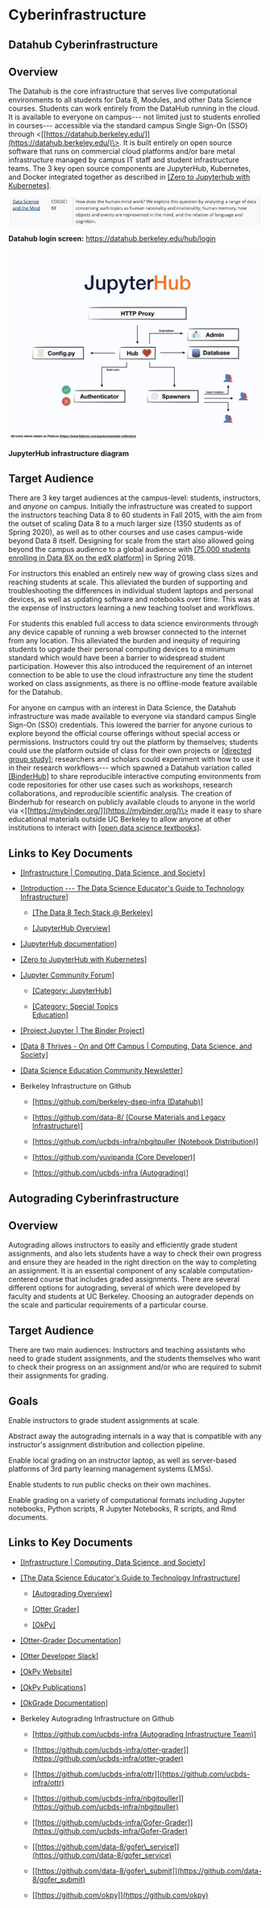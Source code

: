 # Cyberinfrastructure

## Datahub Cyberinfrastructure

## Overview

The Datahub is the core infrastructure that serves live computational
environments to all students for Data 8, Modules, and other Data Science
courses. Students can work entirely from the DataHub running in the
cloud. It is available to everyone on campus--- not limited just to
students enrolled in courses--- accessible via the standard campus
Single Sign-On (SSO) through
\<[[https://datahub.berkeley.edu/]](https://datahub.berkeley.edu/)\>.
It is built entirely on open source software that runs on commercial
cloud platforms and/or bare metal infrastructure managed by campus IT
staff and student infrastructure teams. The 3 key open source components
are JupyterHub, Kubernetes, and Docker integrated together as described
in [[Zero to Jupyterhub with
Kubernetes]](https://zero-to-jupyterhub.readthedocs.io/en/latest/).

[![](../media/image1.png)](https://datahub.berkeley.edu/hub/login)

**Datahub login screen:** https://datahub.berkeley.edu/hub/login

[![](../media/image2.jpg)](https://jupyterhub.readthedocs.io/en/stable/index.html)

**JupyterHub infrastructure diagram**

## Target Audience

There are 3 key target audiences at the campus-level: students,
instructors, and *anyone* on campus. Initially the infrastructure was
created to support the instructors teaching Data 8 to 60 students in
Fall 2015, with the aim from the outset of scaling Data 8 to a much
larger size (1350 students as of Spring 2020), as well as to other
courses and use cases campus-wide beyond Data 8 itself. Designing for
scale from the start also allowed going beyond the campus audience to a
global audience with [[75,000 students enrolling in Data 8X on the edX
platform]](https://data.berkeley.edu/news/data-8-thrives-and-campus#main-inner:~:text=Data%208%20Extends%20Beyond%20Berkeley)
in Spring 2018.

For instructors this enabled an entirely new way of growing class sizes
and reaching students at scale. This alleviated the burden of supporting
and troubleshooting the differences in individual student laptops and
personal devices, as well as updating software and notebooks over time.
This was at the expense of instructors learning a new teaching toolset
and workflows.

For students this enabled full access to data science environments
through any device capable of running a web browser connected to the
internet from any location. This alleviated the burden and inequity of
requiring students to upgrade their personal computing devices to a
minimum standard which would have been a barrier to widespread student
participation. However this also introduced the requirement of an
internet connection to be able to use the cloud infrastructure any time
the student worked on class assignments, as there is no offline-mode
feature available for the Datahub.

For anyone on campus with an interest in Data Science, the Datahub
infrastructure was made available to everyone via standard campus Single
Sign-On (SSO) credentials. This lowered the barrier for anyone curious
to explore beyond the official course offerings without special access
or permissions. Instructors could try out the platform by themselves;
students could use the platform outside of class for their own projects
or [[directed group
study]](https://classes.berkeley.edu/content/2019-Fall-INFO-298-002-GRP-002);
researchers and scholars could experiment with how to use it in their
research workflows--- which spawned a Datahub variation called
[[BinderHub]](https://jupyter.org/binder) to share
reproducible interactive computing environments from code repositories
for other use cases such as workshops, research collaborations, and
reproducible scientific analysis. The creation of Binderhub for research
on publicly available clouds to anyone in the world via
\<[[https://mybinder.org/]](https://mybinder.org/)\> made it
easy to share educational materials outside UC Berkeley to allow anyone
at other institutions to interact with [[open data science
textbooks]](https://www.inferentialthinking.com/chapters/08/Functions_and_Tables.html).

## Links to Key Documents

-   [[Infrastructure \| Computing, Data Science, and
     Society]](https://data.berkeley.edu/external/infrastructure)

-   [[Introduction --- The Data Science Educator\'s Guide to Technology
     Infrastructure]](https://ucbds-infra.github.io/ds-course-infra-guide/intro.html)

    -   [[The Data 8 Tech Stack @
         Berkeley]](https://ucbds-infra.github.io/ds-course-infra-guide/jupyterhub/data8.html)

    -   [[JupyterHub
         Overview]](https://ucbds-infra.github.io/ds-course-infra-guide/jupyterhub/intro.html)

-   [[JupyterHub
     documentation]](https://jupyterhub.readthedocs.io/en/stable/index.html)

-   [[Zero to JupyterHub with
     Kubernetes]](https://zero-to-jupyterhub.readthedocs.io/en/latest/)

-   [[Jupyter Community
     Forum]](https://discourse.jupyter.org/)

    -   [[Category:
         JupyterHub]](https://discourse.jupyter.org/c/jupyterhub/10)

    -   [[Category: Special Topics \
         Education]](https://discourse.jupyter.org/c/special-topics/education/35)

-   [[Project Jupyter \| The Binder
     Project]](https://jupyter.org/binder)

-   [[Data 8 Thrives - On and Off Campus \| Computing, Data Science, and
     Society]](https://data.berkeley.edu/news/data-8-thrives-and-campus)

-   [[Data Science Education Community
     Newsletter]](https://datascienceeducation.substack.com/p/uc-berkeleys-data-science-newsletter)

-   Berkeley Infrastructure on Github

    -   [[https://github.com/berkeley-dsep-infra
         (Datahub)]](https://github.com/berkeley-dsep-infra)

    -   [[https://github.com/data-8/ (Course Materials and Legacy
         Infrastructure)]](https://github.com/data-8/)

    -   [[https://github.com/ucbds-infra/nbgitpuller (Notebook
         Distribution)]](https://github.com/ucbds-infra/nbgitpuller#nbgitpuller)

    -   [[https://github.com/yuvipanda (Core
         Developer)]](https://github.com/yuvipanda)

    -   [[https://github.com/ucbds-infra
         (Autograding)]](https://github.com/ucbds-infra)


## Autograding Cyberinfrastructure

## Overview

Autograding allows instructors to easily and efficiently grade student
assignments, and also lets students have a way to check their own
progress and ensure they are headed in the right direction on the way to
completing an assignment. It is an essential component of any scalable
computation-centered course that includes graded assignments. There are
several different options for autograding, several of which were
developed by faculty and students at UC Berkeley. Choosing an autograder
depends on the scale and particular requirements of a particular course.

## Target Audience

There are two main audiences: Instructors and teaching assistants who
need to grade student assignments, and the students themselves who want
to check their progress on an assignment and/or who are required to
submit their assignments for grading.

## Goals

Enable instructors to grade student assignments at scale.

Abstract away the autograding internals in a way that is compatible with
any instructor\'s assignment distribution and collection pipeline.

Enable local grading on an instructor laptop, as well as server-based
platforms of 3rd party learning management systems (LMSs).

Enable students to run public checks on their own machines.

Enable grading on a variety of computational formats including Jupyter
notebooks, Python scripts, R Jupyter Notebooks, R scripts, and Rmd
documents.


## Links to Key Documents

-   [[Infrastructure \| Computing, Data Science, and
     Society]](https://data.berkeley.edu/external/infrastructure)

-   [[The Data Science Educator\'s Guide to Technology
     Infrastructure]](https://ucbds-infra.github.io/ds-course-infra-guide/intro.html)

    -   [[Autograding
         Overview]](https://ucbds-infra.github.io/ds-course-infra-guide/autograding/intro.html)

    -   [[Otter
         Grader]](https://ucbds-infra.github.io/ds-course-infra-guide/autograding/otter.html)

    -   [[OkPy]](https://ucbds-infra.github.io/ds-course-infra-guide/autograding/okpy.html)

-   [[Otter-Grader
     Documentation]](https://otter-grader.readthedocs.io/en/latest/)

-   [[Otter Developer
     Slack]](https://otter-grader.slack.com/)

-   [[OkPy Website]](https://okpy.org/)

-   [[OkPy
     Publications]](https://okpy.org/about/publications/)

-   [[OkGrade
     Documentation]](https://okgrade.readthedocs.io/en/latest/)

-   Berkeley Autograding Infrastructure on Github

    -   [[https://github.com/ucbds-infra (Autograding Infrastructure
         Team)]](https://github.com/ucbds-infra)

    -   [[https://github.com/ucbds-infra/otter-grader]](https://github.com/ucbds-infra/otter-grader)

    -   [[https://github.com/ucbds-infra/ottr]](https://github.com/ucbds-infra/ottr)

    -   [[https://github.com/ucbds-infra/nbgitpuller]](https://github.com/ucbds-infra/nbgitpuller)

    -   [[https://github.com/ucbds-infra/Gofer-Grader]](https://github.com/ucbds-infra/Gofer-Grader)

    -   [[https://github.com/data-8/gofer\_service]](https://github.com/data-8/gofer_service)

    -   [[https://github.com/data-8/gofer\_submit]](https://github.com/data-8/gofer_submit)

    -   [[https://github.com/okpy]](https://github.com/okpy)

